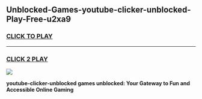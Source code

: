 
## Unblocked-Games-youtube-clicker-unblocked-Play-Free-u2xa9
<h3>
<a href="https://premium76.site?title=youtube-clicker-unblocked&ref=18A1">CLICK TO PLAY</a></h3>
<hr>

<h3>
<a href="https://premium76.site?title=youtube-clicker-unblocked&ref=18A1">CLICK 2 PLAY</a>
  
</h3>

<a href="https://premium76.site?title=youtube-clicker-unblocked&ref=18A1"><img src="https://clearcache.store/games.png"></a>


**youtube-clicker-unblocked games unblocked: Your Gateway to Fun and Accessible Online Gaming**

